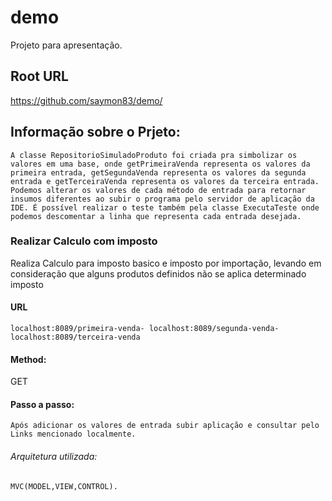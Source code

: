 # demo

Projeto para apresentação.

## Root URL

https://github.com/saymon83/demo/

## Informação sobre o Prjeto:
``A classe RepositorioSimuladoProduto foi criada pra simbolizar os valores em uma base, onde getPrimeiraVenda representa os valores da primeira entrada, getSegundaVenda representa os valores da segunda entrada e getTerceiraVenda representa os valores da terceira entrada. Podemos alterar os valores de cada método de entrada para retornar insumos diferentes ao subir o programa pelo servidor de aplicação da IDE.
É possível realizar o teste também pela classe ExecutaTeste onde podemos descomentar a linha que representa cada entrada desejada.
``

### Realizar Calculo com imposto


Realiza Calculo para imposto basico e imposto por importação, levando em consideração que alguns produtos definidos não se aplica determinado imposto

#### URL

``localhost:8089/primeira-venda-
localhost:8089/segunda-venda-
localhost:8089/terceira-venda``


#### Method:
GET

#### Passo a passo:
``Após adicionar os valores de entrada subir aplicação e consultar pelo Links mencionado localmente.``


###### Arquitetura utilizada:

```MVC(MODEL,VIEW,CONTROL).```





